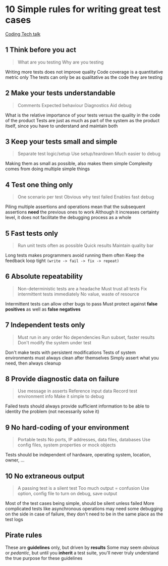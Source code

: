 # 10 Simple rules for writing great test cases

[Coding Tech talk](https://youtu.be/U7Ty3Cmr0EU)

## 1 Think before you act

> What are you testing
> Why are you testing

Writing more tests does not improve quality
Code coverage is a quantitative metric only
The tests can only be as qualitative as the code they are testing

## 2 Make your tests understandable

> Comments
> Expected behaviour
> Diagnostics
> Aid debug

What is the relative importance of your tests versus the quality in the code of the product
Tests are just as much as part of the system as the product itself, since you have to understand and maintain both

## 3 Keep your tests small and simple

> Separate test logic/setup
> Use setup/teardown
> Much easier to debug

Making them as small as possible, also makes them simple
Complexity comes from doing multiple simple things

## 4 Test one thing only

> One scenario per test
> Obvious why test failed
> Enables fast debug

Piling multiple assertions and operations mean that the subsequent assertions **need** the previous ones to work
Although it increases certainty level, it does not facilitate the debugging process as a whole

## 5 Fast tests only

> Run unit tests often as possible
> Quick results
> Maintain quality bar

Long tests makes programmers avoid running them often
Keep the feedback loop tight `(write -> fail -> fix -> repeat)`

## 6 Absolute repeatability

> Non-deterministic tests are a headache
> Must trust all tests
> Fix intermittent tests immediately
> No value, waste of resource

Intermittent tests can allow other bugs to pass
Must protect against **false positives** as well as **false negatives**

## 7 Independent tests only

> Must run in any order
> No dependencies
> Run subset, faster results
> Don't modify the system under test

Don't make tests with persistent modifications
Tests of system environments must always clean after themselves
Simply assert what you need, then always cleanup

## 8 Provide diagnostic data on failure

> Use message in asserts
> Reference input data
> Record test environment info
> Make it simple to debug

Failed tests should always provide sufficient information to be able to identity the problem (not necessarily solve it)

## 9 No hard-coding of your environment

> Portable tests
> No ports, IP addresses, data files, databases
> Use config files, system properties or mock objects

Tests should be independent of hardware, operating system, location, owner, ...

## 10 No extraneous output

> A passing test is a silent test
> Too much output = confusion
> Use option, config file to turn on debug, save output

Most of the test cases being simple, should be silent unless failed
More complicated tests like asynchronous operations may need some debugging on the side in case of failure, they don't need to be in the same place as the test logs

## Pirate rules

These are **guidelines** only, but driven by **results**
Some may seem *obvious* or *pedantic*, but until you **inherit** a test suite, you'll never truly understand the true purpose for these guidelines
